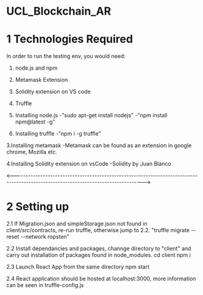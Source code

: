 # UCL_Blockchain_AR
# 1 Technologies Required
In order to run the testing env, you would need:
1. node.js and npm
2. Metamask Extension 
3. Solidity extension on VS code
4. Truffle

1. Installing node.js 
  -"sudo apt-get install nodejs"
  -"npm install npm@latest -g"

2. Installing truffle 
  -"npm i -g truffle"
  
 3.Installing metamask
  -Metamask can be found as an extension in google chrome, Mozilla etc.
  
 4.Installing Solidity extension on vsCode
  -Solidity by Juan Blanco
  
<----------------------------------------------------------------------------------------------------------------------------------->
# 2 Setting up
2.1 If Migration.json and simpleStorage.json not found in client/src/contracts, re-run truffle, otherwise jump to 2.2.
"truffle migrate --reset --network ropsten"

2.2 Install dependancies and packages, channge directory to "client" and carry out installation of packages found in node_modules.
cd client 
npm i 

2.3 Launch React App from the same directory 
npm start 

2.4 React application should be hosted at localhost:3000, more information can be seen in truffle-config.js
